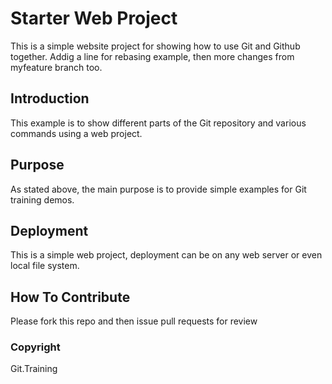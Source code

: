 # Starter Web Project

This is a simple website project for showing 
how to use Git and Github together. Addig a line for rebasing example, then
more changes from myfeature branch too.
## Introduction
This example is to show different parts of the Git repository
and various commands using a web project. 

## Purpose

As stated above, the main purpose is to provide simple examples 
for Git training demos.

## Deployment

This is a simple web project, deployment can be on any web server 
or even local file system.

## How To Contribute

Please fork this repo and then issue pull requests for review

### Copyright

Git.Training
